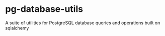 # pg-database-utils
A suite of utilities for PostgreSQL database queries and operations built on sqlalchemy
